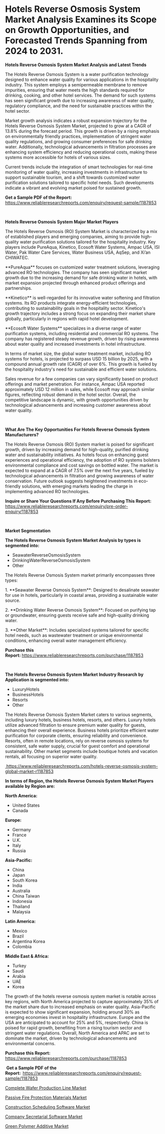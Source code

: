 <p><h1>Hotels Reverse Osmosis System Market Analysis Examines its Scope on Growth Opportunities, and Forecasted Trends Spanning from 2024 to 2031.</h1></p><p><strong>Hotels Reverse Osmosis System Market Analysis and Latest Trends</strong></p>
<p><p>The Hotels Reverse Osmosis System is a water purification technology designed to enhance water quality for various applications in the hospitality industry. This system employs a semipermeable membrane to remove impurities, ensuring that water meets the high standards required for drinking, cooking, and other hotel services. The demand for such systems has seen significant growth due to increasing awareness of water quality, regulatory compliance, and the need for sustainable practices within the hotel sector.</p><p>Market growth analysis indicates a robust expansion trajectory for the Hotels Reverse Osmosis System Market, projected to grow at a CAGR of 13.8% during the forecast period. This growth is driven by a rising emphasis on environmentally friendly practices, implementation of stringent water quality regulations, and growing consumer preferences for safe drinking water. Additionally, technological advancements in filtration processes are enhancing system efficiency and reducing operational costs, making these systems more accessible for hotels of various sizes.</p><p>Current trends include the integration of smart technologies for real-time monitoring of water quality, increasing investments in infrastructure to support sustainable tourism, and a shift towards customized water purification solutions tailored to specific hotel needs. Such developments indicate a vibrant and evolving market poised for sustained growth.</p></p>
<p><strong>Get a Sample PDF of the Report:&nbsp;</strong> <a href="https://www.reliableresearchreports.com/enquiry/request-sample/1187853?utm_campaign=83&utm_medium=2&utm_source=Github&utm_content=ia&utm_term=30102024&utm_id=hotels-reverse-osmosis-system">https://www.reliableresearchreports.com/enquiry/request-sample/1187853</a></p>
<p>&nbsp;</p>
<p><strong>Hotels Reverse Osmosis System Major Market Players</strong></p>
<p><p>The Hotels Reverse Osmosis (RO) System Market is characterized by a mix of established players and emerging companies, aiming to provide high-quality water purification solutions tailored for the hospitality industry. Key players include PureAqua, Kinetico, Ecosoft Water Systems, Ampac USA, ISI Water, Pak Water Care Services, Water Business USA, AqSep, and Xi’an CHIWATEC.</p><p>**PureAqua** focuses on customized water treatment solutions, leveraging advanced RO technologies. The company has seen significant market growth due to the increasing demand for safe drinking water in hotels, with market expansion projected through enhanced product offerings and partnerships.</p><p>**Kinetico** is well-regarded for its innovative water softening and filtration systems. Its RO products integrate energy-efficient technologies, contributing to sustainability goals in the hospitality sector. Kinetico's growth trajectory includes a strong focus on expanding their market share globally, particularly in regions with rapid hotel development.</p><p>**Ecosoft Water Systems** specializes in a diverse range of water purification systems, including residential and commercial RO systems. The company has registered steady revenue growth, driven by rising awareness about water quality and increased investments in hotel infrastructure.</p><p>In terms of market size, the global water treatment market, including RO systems for hotels, is projected to surpass USD 15 billion by 2025, with a compound annual growth rate (CAGR) of over 6%. This growth is fueled by the hospitality industry's need for sustainable and efficient water solutions.</p><p>Sales revenue for a few companies can vary significantly based on product offerings and market penetration. For instance, Ampac USA reported approximately USD 12 million in sales, while Ecosoft may approach similar figures, reflecting robust demand in the hotel sector. Overall, the competitive landscape is dynamic, with growth opportunities driven by technological advancements and increasing customer awareness about water quality.</p></p>
<p>&nbsp;</p>
<p><strong>What Are The Key Opportunities For Hotels Reverse Osmosis System Manufacturers?</strong></p>
<p><p>The Hotels Reverse Osmosis (RO) System market is poised for significant growth, driven by increasing demand for high-quality, purified drinking water and sustainability initiatives. As hotels focus on enhancing guest experiences and operational efficiency, the adoption of RO systems bolsters environmental compliance and cost savings on bottled water. The market is expected to expand at a CAGR of 7.5% over the next five years, fueled by technological advancements in filtration and growing awareness of water conservation. Future outlook suggests heightened investments in eco-friendly solutions, with emerging markets leading the charge in implementing advanced RO technologies.</p></p>
<p><strong>Inquire or Share Your Questions If Any Before Purchasing This Report:</strong> <a href="https://www.reliableresearchreports.com/enquiry/pre-order-enquiry/1187853?utm_campaign=83&utm_medium=2&utm_source=Github&utm_content=ia&utm_term=30102024&utm_id=hotels-reverse-osmosis-system">https://www.reliableresearchreports.com/enquiry/pre-order-enquiry/1187853</a></p>
<p>&nbsp;</p>
<p><strong>Market Segmentation</strong></p>
<p><strong>The Hotels Reverse Osmosis System Market Analysis by types is segmented into:</strong></p>
<p><ul><li>SeawaterReverseOsmosisSystem</li><li>DrinkingWaterReverseOsmosisSystem</li><li>Other</li></ul></p>
<p><p>The Hotels Reverse Osmosis System market primarily encompasses three types: </p><p>1. **Seawater Reverse Osmosis System**: Designed to desalinate seawater for use in hotels, particularly in coastal areas, providing a sustainable water source.</p><p>  </p><p>2. **Drinking Water Reverse Osmosis System**: Focused on purifying tap or groundwater, ensuring guests receive safe and high-quality drinking water.</p><p>3. **Other Market**: Includes specialized systems tailored for specific hotel needs, such as wastewater treatment or unique environmental conditions, enhancing overall water management efficiency.</p></p>
<p><strong>Purchase this Report:&nbsp;</strong><a href="https://www.reliableresearchreports.com/purchase/1187853?utm_campaign=83&utm_medium=2&utm_source=Github&utm_content=ia&utm_term=30102024&utm_id=hotels-reverse-osmosis-system">https://www.reliableresearchreports.com/purchase/1187853</a></p>
<p>&nbsp;</p>
<p><strong>The Hotels Reverse Osmosis System Market Industry Research by Application is segmented into:</strong></p>
<p><ul><li>LuxuryHotels</li><li>BusinessHotels</li><li>Resorts</li><li>Other</li></ul></p>
<p><p>The Hotels Reverse Osmosis System Market caters to various segments, including luxury hotels, business hotels, resorts, and others. Luxury hotels utilize advanced filtration to ensure premium water quality for guests, enhancing their overall experience. Business hotels prioritize efficient water purification for corporate clients, ensuring reliability and convenience. Resorts, often in remote locations, rely on reverse osmosis systems for consistent, safe water supply, crucial for guest comfort and operational sustainability. Other market segments include boutique hotels and vacation rentals, all focusing on superior water quality.</p></p>
<p><a href="https://www.reliableresearchreports.com/hotels-reverse-osmosis-system-global-market-r1187853?utm_campaign=83&utm_medium=2&utm_source=Github&utm_content=ia&utm_term=30102024&utm_id=hotels-reverse-osmosis-system">&nbsp;https://www.reliableresearchreports.com/hotels-reverse-osmosis-system-global-market-r1187853</a></p>
<p><strong>In terms of Region, the Hotels Reverse Osmosis System Market Players available by Region are:</strong></p>
<p>
    <p> <strong> North America: </strong>
        <ul>
            <li>United States</li>
            <li>Canada</li>
        </ul>
        </p> 
    <p> <strong> Europe: </strong>
        <ul>
            <li>Germany</li>
            <li>France</li>
            <li>U.K.</li>
            <li>Italy</li>
            <li>Russia</li>
        </ul>
        </p> 
    <p> <strong> Asia-Pacific: </strong>
        <ul>
            <li>China</li>
            <li>Japan</li>
            <li>South Korea</li>
            <li>India</li>
            <li>Australia</li>
            <li>China Taiwan</li>
            <li>Indonesia</li>
            <li>Thailand</li>
            <li>Malaysia</li>
        </ul>
        </p> 
    <p> <strong> Latin America: </strong>
        <ul>
            <li>Mexico</li>
            <li>Brazil</li>
            <li>Argentina Korea</li>
            <li>Colombia</li>
        </ul>
        </p> 
    <p> <strong> Middle East & Africa: </strong>
        <ul>
            <li>Turkey</li>
            <li>Saudi</li>
            <li>Arabia</li>
            <li>UAE</li>
            <li>Korea</li>
        </ul>
    </p>
    </p>
<p><p>The growth of the hotels reverse osmosis system market is notable across key regions, with North America projected to capture approximately 35% of the market share due to increased emphasis on water quality. Asia-Pacific is expected to show significant expansion, holding around 30% as emerging economies invest in hospitality infrastructure. Europe and the USA are anticipated to account for 25% and 5%, respectively. China is poised for rapid growth, benefiting from a rising tourism sector and stringent water regulations. Overall, North America and APAC are set to dominate the market, driven by technological advancements and environmental concerns.</p></p>
<p><strong>Purchase this Report: </strong><a href="https://www.reliableresearchreports.com/purchase/1187853?utm_campaign=83&utm_medium=2&utm_source=Github&utm_content=ia&utm_term=30102024&utm_id=hotels-reverse-osmosis-system">https://www.reliableresearchreports.com/purchase/1187853</a></p>
<p>&nbsp;<strong>Get a Sample PDF of the Report:&nbsp;&nbsp;</strong><a href="https://www.reliableresearchreports.com/enquiry/request-sample/1187853?utm_campaign=83&utm_medium=2&utm_source=Github&utm_content=ia&utm_term=30102024&utm_id=hotels-reverse-osmosis-system">https://www.reliableresearchreports.com/enquiry/request-sample/1187853</a></p>
<p><strong></strong></p>
<p><p><a href="https://github.com/AdeaKodra585/Market-Research-Report-List-1/blob/main/complete-wafer-production-line-market.md?utm_campaign=83&utm_medium=2&utm_source=Github&utm_content=ia&utm_term=30102024&utm_id=hotels-reverse-osmosis-system">Complete Wafer Production Line Market</a></p><p><a href="https://medium.com/@florjvdva/this-report-on-passive-fire-protection-materials-market-is-a-comprehensive-analysis-of-market-30666ad4ea18?utm_campaign=83&utm_medium=2&utm_source=Github&utm_content=ia&utm_term=30102024&utm_id=hotels-reverse-osmosis-system">Passive Fire Protection Materials Market</a></p><p><a href="https://www.linkedin.com/pulse/construction-scheduling-software-market-segmentation-bcwqc?utm_campaign=83&utm_medium=2&utm_source=Github&utm_content=ia&utm_term=30102024&utm_id=hotels-reverse-osmosis-system">Construction Scheduling Software Market</a></p><p><a href="https://www.linkedin.com/pulse/company-secretarial-software-market-penetration-strategies-6ufuc?utm_campaign=83&utm_medium=2&utm_source=Github&utm_content=ia&utm_term=30102024&utm_id=hotels-reverse-osmosis-system">Company Secretarial Software Market</a></p><p><a href="https://medium.com/@brunafxh5tru/the-green-polymer-additive-industry-analysis-report-offers-a-comprehensive-and-current-fca9e8c85593?utm_campaign=83&utm_medium=2&utm_source=Github&utm_content=ia&utm_term=30102024&utm_id=hotels-reverse-osmosis-system">Green Polymer Additive Market</a></p></p>